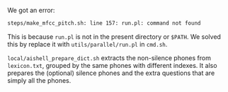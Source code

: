We got an error:

```sh
steps/make_mfcc_pitch.sh: line 157: run.pl: command not found
```

This is because `run.pl` is not in the present directory or `$PATH`.
We solved this by replace it with `utils/parallel/run.pl` in `cmd.sh`.

`local/aishell_prepare_dict.sh` extracts the non-silence phones from
`lexicon.txt`, grouped by the same phones with different indexes.
It also prepares the (optional) silence phones and the extra questions that are
simply all the phones.
<!-- TODO: What is this extra questions? -->
